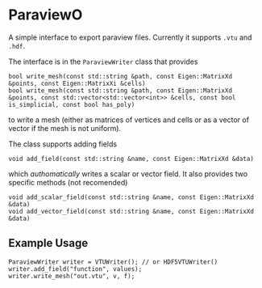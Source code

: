 # ParaviewO

A simple interface to export paraview files. Currently it supports `.vtu` and `.hdf`.

The interface is in the `ParaviewWriter` class that provides

```
bool write_mesh(const std::string &path, const Eigen::MatrixXd &points, const Eigen::MatrixXi &cells)
bool write_mesh(const std::string &path, const Eigen::MatrixXd &points, const std::vector<std::vector<int>> &cells, const bool is_simplicial, const bool has_poly)
```
to write a mesh (either as matrices of vertices and cells or as a vector of vector if the mesh is not uniform).

The class supports adding fields
```
void add_field(const std::string &name, const Eigen::MatrixXd &data)
```
which *authomatically* writes a scalar or vector field. It also provides two specific methods (not recomended)
```
void add_scalar_field(const std::string &name, const Eigen::MatrixXd &data)
void add_vector_field(const std::string &name, const Eigen::MatrixXd &data)
```

## Example Usage

```
ParaviewWriter writer = VTUWriter(); // or HDF5VTUWriter()
writer.add_field("function", values);
writer.write_mesh("out.vtu", v, f);
```
